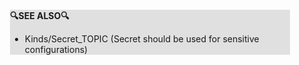 <div style="margin:2em; background-color: #e0e0e0;">

<strong>🔍SEE ALSO🔍</strong>

 * Kinds/Secret_TOPIC (Secret should be used for sensitive configurations)

</div>

